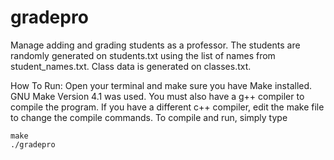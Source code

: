 # gradepro
Manage adding and grading students as a professor. The students are randomly generated on
students.txt using the list of names from student_names.txt. Class data is generated on 
classes.txt.

How To Run:
Open your terminal and make sure you have Make installed.
GNU Make Version 4.1 was used.
You must also have a g++ compiler to compile the program.
If you have a different c++ compiler, edit the make file to change the compile commands.
To compile and run, simply type
```
make
./gradepro
```
